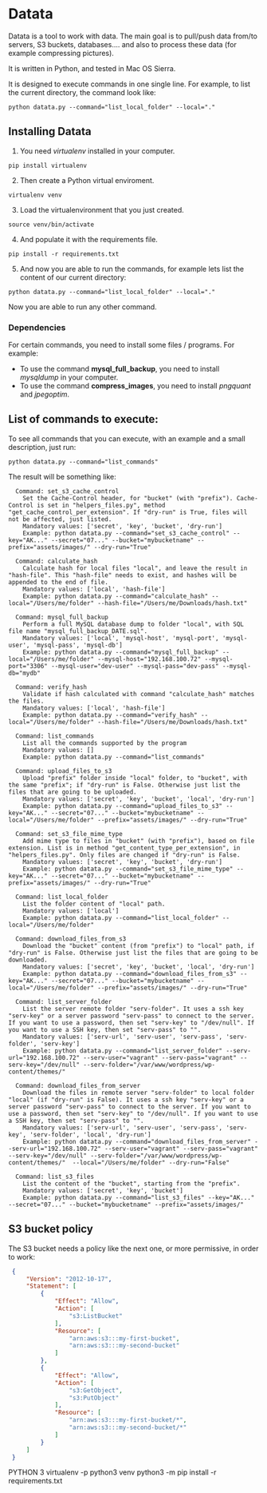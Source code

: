 # Datata

Datata is a tool to work with data. The main goal is to pull/push data from/to servers, S3 buckets, databases.... and also to process these data (for example compressing pictures).

It is written in Python, and tested in Mac OS Sierra.

It is designed to execute commands in one single line. For example, to list the current directory, the command look like:
```
python datata.py --command="list_local_folder" --local="."
```

## Installing Datata

1. You need *virtualenv* installed in your computer. 
```
pip install virtualenv
```

2. Then create a Python virtual enviroment.
```
virtualenv venv
```

3. Load the virtualenvironment that you just created.
```
source venv/bin/activate
```

4. And populate it with the requirements file.
```
pip install -r requirements.txt
```

5. And now you are able to run the commands, for example lets list the content of our current directory:
```
python datata.py --command="list_local_folder" --local="."
```

Now you are able to run any other command.

### Dependencies

For certain commands, you need to install some files / programs.
For example:

- To use the command **mysql_full_backup**, you need to install *mysqldump* in your computer.
- To use the command **compress_images**, you need to install *pngquant* and *jpegoptim*.

## List of commands to execute:
To see all commands that you can execute, with an example and a small description, just run:
```
python datata.py --command="list_commands"
```

The result will be something like:
```
  Command: set_s3_cache_control
    Set the Cache-Control header, for "bucket" (with "prefix"). Cache-Control is set in "helpers_files.py", method "get_cache_control_per_extension". If "dry-run" is True, files will not be affected, just listed.
    Mandatory values: ['secret', 'key', 'bucket', 'dry-run']
    Example: python datata.py --command="set_s3_cache_control" --key="AK..." --secret="07..." --bucket="mybucketname" --prefix="assets/images/" --dry-run="True"

  Command: calculate_hash
    Calculate hash for local files "local", and leave the result in "hash-file". This "hash-file" needs to exist, and hashes will be appended to the end of file.
    Mandatory values: ['local', 'hash-file']
    Example: python datata.py --command="calculate_hash" --local="/Users/me/folder" --hash-file="/Users/me/Downloads/hash.txt"

  Command: mysql_full_backup
    Perform a full MySQL database dump to folder "local", with SQL file name "mysql_full_backup_DATE.sql".
    Mandatory values: ['local', 'mysql-host', 'mysql-port', 'mysql-user', 'mysql-pass', 'mysql-db']
    Example: python datata.py --command="mysql_full_backup" --local="/Users/me/folder" --mysql-host="192.168.100.72" --mysql-port="3306" --mysql-user="dev-user" --mysql-pass="dev-pass" --mysql-db="mydb"

  Command: verify_hash
    Validate if hash calculated with command "calculate_hash" matches the files.
    Mandatory values: ['local', 'hash-file']
    Example: python datata.py --command="verify_hash" --local="/Users/me/folder" --hash-file="/Users/me/Downloads/hash.txt"

  Command: list_commands
    List all the commands supported by the program
    Mandatory values: []
    Example: python datata.py --command="list_commands"

  Command: upload_files_to_s3
    Upload "prefix" folder inside "local" folder, to "bucket", with the same "prefix"; if "dry-run" is False. Otherwise just list the files that are going to be uploaded.
    Mandatory values: ['secret', 'key', 'bucket', 'local', 'dry-run']
    Example: python datata.py --command="upload_files_to_s3" --key="AK..." --secret="07..." --bucket="mybucketname" --local="/Users/me/folder" --prefix="assets/images/" --dry-run="True"

  Command: set_s3_file_mime_type
    Add mime type to files in "bucket" (with "prefix"), based on file extension. List is in method "get_content_type_per_extension", in "helpers_files.py". Only files are changed if "dry-run" is False.
    Mandatory values: ['secret', 'key', 'bucket', 'dry-run']
    Example: python datata.py --command="set_s3_file_mime_type" --key="AK..." --secret="07..." --bucket="mybucketname" --prefix="assets/images/" --dry-run="True"

  Command: list_local_folder
    List the folder content of "local" path.
    Mandatory values: ['local']
    Example: python datata.py --command="list_local_folder" --local="/Users/me/folder"

  Command: download_files_from_s3
    Download the "bucket" content (from "prefix") to "local" path, if "dry-run" is False. Otherwise just list the files that are going to be downloaded.
    Mandatory values: ['secret', 'key', 'bucket', 'local', 'dry-run']
    Example: python datata.py --command="download_files_from_s3" --key="AK..." --secret="07..." --bucket="mybucketname" --local="/Users/me/folder" --prefix="assets/images/" --dry-run="True"

  Command: list_server_folder
    List the server remote folder "serv-folder". It uses a ssh key "serv-key" or a server password "serv-pass" to connect to the server. If you want to use a password, then set "serv-key" to "/dev/null". If you want to use a SSH key, then set "serv-pass" to "".
    Mandatory values: ['serv-url', 'serv-user', 'serv-pass', 'serv-folder', 'serv-key']
    Example: python datata.py --command="list_server_folder" --serv-url="192.168.100.72" --serv-user="vagrant" --serv-pass="vagrant" --serv-key="/dev/null" --serv-folder="/var/www/wordpress/wp-content/themes/"

  Command: download_files_from_server
    Download the files in remote server "serv-folder" to local folder "local" (if "dry-run" is False). It uses a ssh key "serv-key" or a server password "serv-pass" to connect to the server. If you want to use a password, then set "serv-key" to "/dev/null". If you want to use a SSH key, then set "serv-pass" to "".
    Mandatory values: ['serv-url', 'serv-user', 'serv-pass', 'serv-key', 'serv-folder', 'local', 'dry-run']
    Example: python datata.py --command="download_files_from_server" --serv-url="192.168.100.72" --serv-user="vagrant" --serv-pass="vagrant" --serv-key="/dev/null" --serv-folder="/var/www/wordpress/wp-content/themes/"  --local="/Users/me/folder" --dry-run="False"

  Command: list_s3_files
    List the content of the "bucket", starting from the "prefix".
    Mandatory values: ['secret', 'key', 'bucket']
    Example: python datata.py --command="list_s3_files" --key="AK..." --secret="07..." --bucket="mybucketname" --prefix="assets/images/"
```

## S3 bucket policy

The S3 bucket needs a policy like the next one, or more permissive, in order to work:

```json
 {
     "Version": "2012-10-17",
     "Statement": [
         {
             "Effect": "Allow",
             "Action": [
                 "s3:ListBucket"
             ],
             "Resource": [
                 "arn:aws:s3:::my-first-bucket",
                 "arn:aws:s3:::my-second-bucket"
             ]
         },
         {
             "Effect": "Allow",
             "Action": [
                 "s3:GetObject",
                 "s3:PutObject"
             ],
             "Resource": [
                 "arn:aws:s3:::my-first-bucket/*",
                 "arn:aws:s3:::my-second-bucket/*"
             ]
         }
     ]
 }
```



PYTHON 3 
virtualenv -p python3 venv
python3 -m pip install -r requirements.txt

